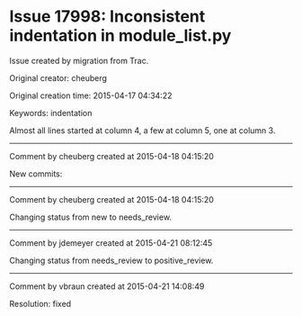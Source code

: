 # Issue 17998: Inconsistent indentation in module_list.py

Issue created by migration from Trac.

Original creator: cheuberg

Original creation time: 2015-04-17 04:34:22

Keywords: indentation

Almost all lines started at column 4, a few at column 5, one at column 3.


---

Comment by cheuberg created at 2015-04-18 04:15:20

New commits:


---

Comment by cheuberg created at 2015-04-18 04:15:20

Changing status from new to needs_review.


---

Comment by jdemeyer created at 2015-04-21 08:12:45

Changing status from needs_review to positive_review.


---

Comment by vbraun created at 2015-04-21 14:08:49

Resolution: fixed

